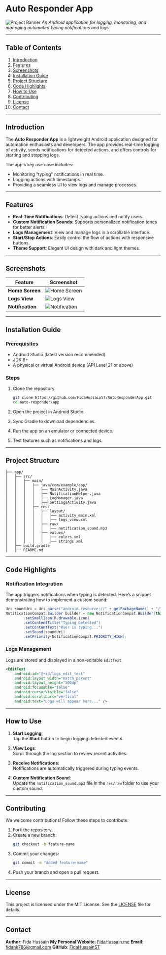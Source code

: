 
# **Auto Responder App**

![Project Banner]([https://via.placeholder.com/800x200.png?text=Auto+Responder+App](https://repository-images.githubusercontent.com/588181932/e36ec678-7984-4cdd-8e4c-a3932772ff8e))  
*An Android application for logging, monitoring, and managing automated typing notifications and logs.*

---

## **Table of Contents**

1. [Introduction](#introduction)  
2. [Features](#features)  
3. [Screenshots](#screenshots)  
4. [Installation Guide](#installation-guide)  
5. [Project Structure](#project-structure)  
6. [Code Highlights](#code-highlights)  
7. [How to Use](#how-to-use)  
8. [Contributing](#contributing)  
9. [License](#license)  
10. [Contact](#contact)  

---

## **Introduction**

The **Auto Responder App** is a lightweight Android application designed for automation enthusiasts and developers. The app provides real-time logging of activity, sends notifications for detected actions, and offers controls for starting and stopping logs.  

The app's key use case includes:
- Monitoring "typing" notifications in real time.
- Logging actions with timestamps.
- Providing a seamless UI to view logs and manage processes.

---

## **Features**

- **Real-Time Notifications**: Detect typing actions and notify users.  
- **Custom Notification Sounds**: Supports personalized notification tones for better alerts.  
- **Logs Management**: View and manage logs in a scrollable interface.  
- **Start/Stop Actions**: Easily control the flow of actions with responsive buttons.  
- **Theme Support**: Elegant UI design with dark and light themes.  

---

## **Screenshots**

| Feature | Screenshot |
|---------|------------|
| **Home Screen** | ![Home Screen](https://github.com/FidaHussainST/AutoResponderApp/blob/master/app/src/main/res/drawable/Dashboard.jpg) |
| **Logs View** | ![Logs View](https://github.com/FidaHussainST/AutoResponderApp/blob/master/app/src/main/res/drawable/Logs.jpg) |
| **Notification** | ![Notification](https://github.com/FidaHussainST/AutoResponderApp/blob/master/app/src/main/res/drawable/Notification.jpg) |

---

## **Installation Guide**

### **Prerequisites**
- Android Studio (latest version recommended)  
- JDK 8+  
- A physical or virtual Android device (API Level 21 or above)  

### **Steps**
1. Clone the repository:  
   ```bash
   git clone https://github.com/FidaHussainST/AutoResponderApp.git
   cd auto-responder-app
   ```

2. Open the project in Android Studio.  

3. Sync Gradle to download dependencies.  

4. Run the app on an emulator or connected device.  

5. Test features such as notifications and logs.  

---

## **Project Structure**

```plaintext
├── app/
│   ├── src/
│   │   ├── main/
│   │   │   ├── java/com/example/app/
│   │   │   │   ├── MainActivity.java
│   │   │   │   ├── NotificationHelper.java
│   │   │   │   ├── LogManager.java
│   │   │   │   ├── SettingsActivity.java
│   │   │   ├── res/
│   │   │   │   ├── layout/
│   │   │   │   │   ├── activity_main.xml
│   │   │   │   │   ├── logs_view.xml
│   │   │   │   ├── raw/
│   │   │   │   │   ├── notification_sound.mp3
│   │   │   │   ├── values/
│   │   │   │   │   ├── colors.xml
│   │   │   │   │   ├── strings.xml
│   ├── build.gradle
│   ├── README.md
```

---

## **Code Highlights**

### Notification Integration

The app triggers notifications when typing is detected. Here’s a snippet demonstrating how to implement a custom sound:  

```java
Uri soundUri = Uri.parse("android.resource://" + getPackageName() + "/" + R.raw.notification_sound);
NotificationCompat.Builder builder = new NotificationCompat.Builder(this, "typing_channel")
        .setSmallIcon(R.drawable.icon)
        .setContentTitle("Typing Detected")
        .setContentText("User is typing...")
        .setSound(soundUri)
        .setPriority(NotificationCompat.PRIORITY_HIGH);
```

### Logs Management  

Logs are stored and displayed in a non-editable `EditText`.  
```xml
<EditText
    android:id="@+id/logs_edit_text"
    android:layout_width="match_parent"
    android:layout_height="500dp"
    android:focusable="false"
    android:cursorVisible="false"
    android:scrollbars="vertical"
    android:text="Logs will appear here..." />
```

---

## **How to Use**

1. **Start Logging**:  
   Tap the **Start** button to begin logging detected events.  

2. **View Logs**:  
   Scroll through the log section to review recent activities.  

3. **Receive Notifications**:  
   Notifications are automatically triggered during typing events.  

4. **Custom Notification Sound**:  
   Update the `notification_sound.mp3` file in the `res/raw` folder to use your custom sound.  

---

## **Contributing**

We welcome contributions! Follow these steps to contribute:  

1. Fork the repository.  
2. Create a new branch:  
   ```bash
   git checkout -b feature-name
   ```
3. Commit your changes:  
   ```bash
   git commit -m "Added feature-name"
   ```
4. Push your branch and open a pull request.  

---

## **License**

This project is licensed under the MIT License. See the [LICENSE](LICENSE) file for details.

---

## **Contact**

**Author**: Fida Hussain
**My Personal Website**: [FidaHussain.me](https://fidahussain.me)
**Email**: fidahk786@gmail.com 
**GitHub**: [FidaHussainST](https://github.com/FidaHussainST)
